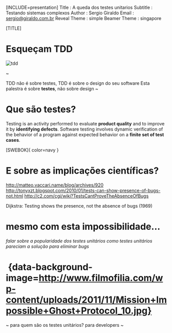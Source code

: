 [INCLUDE=presentation]
Title         : A queda dos testes unitarios
Subtitle      : Testando sistemas complexos
Author        : Sergio Giraldo
Email         : sergio@giraldo.com.br
Reveal Theme  : simple
Beamer Theme  : singapore

[TITLE]

# Esqueçam TDD

![tdd]

[tdd]: http://arquivo.devmedia.com.br/artigos/Fabio_Gomes_Rocha/TDD/TDD_1.jpg

~ 

TDD não é sobre testes, TDD é sobre o design do seu software
Esta palestra é sobre **testes**, não sobre design
~

# Que são testes?

Testing is an activity performed to evaluate **product quality** and to improve it by **identifying defects**. 
Software testing involves dynamic verification of the behavior of a program against expected behavior on a **finite set of test cases**. 

[SWEBOK]{ color=navy }

# E sobre as implicações científicas?
http://matteo.vaccari.name/blog/archives/920
http://tonyxzt.blogspot.com/2010/01/tests-can-show-presence-of-bugs-not.html
http://c2.com/cgi/wiki?TestsCantProveTheAbsenceOfBugs

Dijkstra: Testing shows the presence, not the absence of bugs (1969)

# mesmo com esta impossibilidade...

*falar sobre a popularidade dos testes unitários*
*como testes unitários pareciam a solução para eliminar bugs*

# &nbsp;{data-background-image=http://www.filmofilia.com/wp-content/uploads/2011/11/Mission+Impossible+Ghost+Protocol_10.jpg}
~
para quem são os testes unitários? para developers
~

# 






